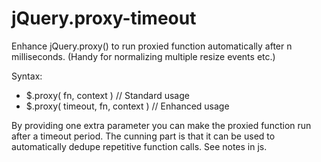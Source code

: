 jQuery.proxy-timeout
====================

Enhance jQuery.proxy() to run proxied function automatically after n milliseconds.
(Handy for normalizing multiple resize events etc.)

Syntax:
* $.proxy( fn, context )           // Standard usage
* $.proxy( timeout, fn, context )  // Enhanced usage

By providing one extra parameter you can make the proxied function run after a timeout period.
The cunning part is that it can be used to automatically dedupe repetitive function calls. See notes in js.
